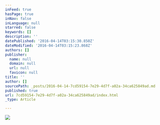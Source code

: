 ```yaml
---
inFeed: true
hasPage: true
inNav: false
inLanguage: null
starred: false
keywords: []
description: ''
datePublished: '2016-04-14T03:15:30.850Z'
dateModified: '2016-04-14T03:15:23.868Z'
authors: []
publisher:
  name: null
  domain: null
  url: null
  favicon: null
title: ''
author: []
sourcePath: _posts/2016-04-14-7cd59154-7e29-4d7f-a02a-34ca625849ad.md
published: true
url: 7cd59154-7e29-4d7f-a02a-34ca625849ad/index.html
_type: Article

---
```

![](https://the-grid-user-content.s3-us-west-2.amazonaws.com/c3d76a12-9421-4e1a-bfd4-8c4aae8e6932.jpg)